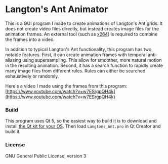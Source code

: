 # Langton's Ant Animator

This is a GUI program I made to create animations of Langton's Ant grids.  It does not create video files directly, but instead creates image files for the animation frames.  An external tool (such as [x264](http://www.videolan.org/developers/x264.html)) is required to combine the frames into a video.

In addition to typical Langton's Ant functionality, this program has two notable features.  First, it can create animation frames with temporal anti-aliasing using supersampling.  This allow for smoother, more natural motion in the resulting animation.  Second, it has a search function to rapidly create many image files from different rules.  Rules can either be searched exhaustively or randomly.

Here's a video I made using the frames from this program:
[https://www.youtube.com/watch?v=w7ESrgpQH4k](https://www.youtube.com/watch?v=w7ESrgpQH4k)

### Build

This program uses Qt 5, so the easiest way to build it is to download and install [the Qt kit for your OS](http://www.qt.io/download-open-source/).  Then load `Langtons_Ant.pro` in Qt Creator and build it.

### License

GNU General Public License, version 3
